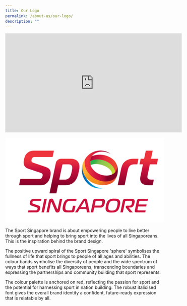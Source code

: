 ```yaml
---
title: Our Logo
permalink: /about-us/our-logo/
description: ""
---
```

<iframe width="560" height="315" src="https://www.youtube.com/embed/0ygL1oOI2Yo" title="YouTube video player" frameborder="0" allow="accelerometer; autoplay; clipboard-write; encrypted-media; gyroscope; picture-in-picture; web-share" allowfullscreen></iframe>

![Sport Singapore](/images/sportsg%20logo.png)

The Sport Singapore brand is about empowering people to live better through sport and helping to bring sport into the lives of all Singaporeans. This is the inspiration behind the brand design.

The positive upward spiral of the Sport Singapore 'sphere' symbolises the fullness of life that sport brings to people of all ages and abilities. The colour bands symbolise the diversity of people and the wide spectrum of ways that sport benefits all Singaporeans, transcending boundaries and expressing the partnerships and community building that sport represents.

The colour palette is anchored on red, reflecting the passion for sport and the potential for harnessing sport in nation building. The robust italicised font gives the overall brand identity a confident, future-ready expression that is relatable by all.
